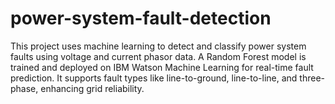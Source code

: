 # power-system-fault-detection
This project uses machine learning to detect and classify power system faults using voltage and current phasor data. A Random Forest model is trained and deployed on IBM Watson Machine Learning for real-time fault prediction. It supports fault types like line-to-ground, line-to-line, and three-phase, enhancing grid reliability.
